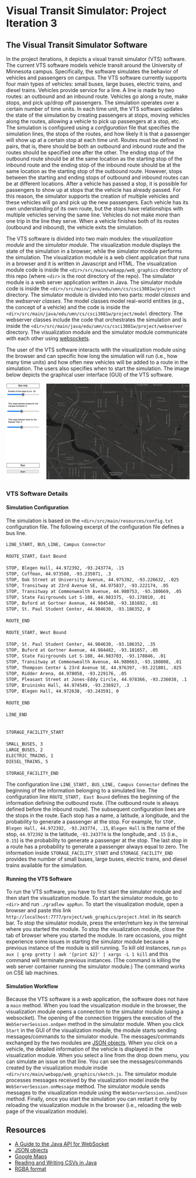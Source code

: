 # Visual Transit Simulator: Project Iteration 3

## The Visual Transit Simulator Software

In the project iterations, it depicts a visual transit simulator (VTS) software. The current VTS software models vehicle transit around the University of Minnesota campus. Specifically, the software simulates the behavior of vehicles and passengers on campus. The VTS software currently supports four main types of vehicles: small buses, large buses, electric trains, and diesel trains. Vehicles provide service for a line. A line is made by two routes: an outbound and an inbound route. Vehicles go along a route, make stops, and pick up/drop off passengers. The simulation operates over a certain number of time units. In each time unit, the VTS software updates the state of the simulation by creating passengers at stops, moving vehicles along the routes, allowing a vehicle to pick up passengers at a stop, etc. The simulation is configured using a *configuration* file that specifies the simulation lines, the stops of the routes, and how likely it is that a passenger will show up at a certain stop at each time unit. Routes must be defined in pairs, that is, there should be both an outbound and inbound route and the routes should be specified one after the other. The ending stop of the outbound route should be at the same location as the starting stop of the inbound route and the ending stop of the inbound route should be at the same location as the starting stop of the outbound route. However, stops between the starting and ending stops of outbound and inbound routes can be at different locations. After a vehicle has passed a stop, it is possible for passengers to show up at stops that the vehicle has already passed. For this reason, the simulator supports the creation of multiple vehicles and these vehicles will go and pick up the new passengers. Each vehicle has its own understanding of its own route, but the stops have relationships with multiple vehicles serving the same line. Vehicles do not make more than one trip in the line they serve. When a vehicle finishes both of its routes (outbound and inbound), the vehicle exits the simulation.

The VTS software is divided into two main modules: the *visualization module* and the *simulator module*. The visualization module displays the state of the simulation in a browser, while the simulator module performs the simulation. The visualization module is a web client application that runs in a browser and it is written in Javascript and HTML. The visualization module code is inside the `<dir>/src/main/webapp/web_graphics` directory of this repo (where `<dir>` is the root directory of the repo). The simulator module is a web server application written in Java. The simulator module code is inside the `<dir>/src/main/java/edu/umn/cs/csci3081w/project` directory. The simulator module is divided into two parts: *model classes* and the *webserver classes*. The model classes model real-world entities (e.g., the concept of a vehicle) and the code is inside the `<dir>/src/main/java/edu/umn/cs/csci3081w/project/model` directory. The webserver classes include the code that orchestrates the simulation and is inside the `<dir>/src/main/java/edu/umn/cs/csci3081w/project/webserver` directory. The visualization module and the simulator module communicate with each other using [websockets](https://www.baeldung.com/java-websockets).

The user of the VTS software interacts with the visualization module using the browser and can specific how long the simulation will run (i.e., how many time units) and how often new vehicles will be added to a route in the simulation. The users also specifies when to start the simulation. The image below depicts the graphical user interface (GUI) of the VTS software.

![GUI of the VTS Software](/images/vts_iteration_1.png)

### VTS Software Details

#### Simulation Configuration
The simulation is based on the `<dir>/src/main/resources/config.txt` configuration file. The following excerpt of the configuration file defines a bus line.

```
LINE_START, BUS_LINE, Campus Connector

ROUTE_START, East Bound

STOP, Blegen Hall, 44.972392, -93.243774, .15
STOP, Coffman, 44.973580, -93.235071, .3
STOP, Oak Street at University Avenue, 44.975392, -93.226632, .025
STOP, Transitway at 23rd Avenue SE, 44.975837, -93.222174, .05
STOP, Transitway at Commonwealth Avenue, 44.980753, -93.180669, .05
STOP, State Fairgrounds Lot S-108, 44.983375, -93.178810, .01
STOP, Buford at Gortner Avenue, 44.984540, -93.181692, .01
STOP, St. Paul Student Center, 44.984630, -93.186352, 0

ROUTE_END

ROUTE_START, West Bound

STOP, St. Paul Student Center, 44.984630, -93.186352, .35
STOP, Buford at Gortner Avenue, 44.984482, -93.181657, .05
STOP, State Fairgrounds Lot S-108, 44.983703, -93.178846, .01
STOP, Transitway at Commonwealth Avenue, 44.980663, -93.180808, .01
STOP, Thompson Center & 23rd Avenue SE, 44.976397, -93.221801, .025
STOP, Ridder Arena, 44.978058, -93.229176, .05
STOP, Pleasant Street at Jones-Eddy Circle, 44.978366, -93.236038, .1
STOP, Bruininks Hall, 44.974549, -93.236927, .3
STOP, Blegen Hall, 44.972638, -93.243591, 0

ROUTE_END

LINE_END


STORAGE_FACILITY_START

SMALL_BUSES, 3
LARGE_BUSES, 2
ELECTRIC_TRAINS, 1
DIESEL_TRAINS, 5

STORAGE_FACILITY_END
```

The configuration line `LINE_START, BUS_LINE, Campus Connector` defines the beginning of the information belonging to a simulated line. The configuration line `ROUTE_START, East Bound` defines the beginning of the information defining the outbound route. (The outbound route is always defined before the inbound route). The subsequent configuration lines are the stops in the route. Each stop has a name, a latitude, a longitude, and the probability to generate a passenger at the stop. For example, for `STOP, Blegen Hall, 44.972392, -93.243774, .15`, `Blegen Hall` is the name of the stop, `44.972392` is the latitude, `-93.243774` is the longitude, and `.15` (i.e., `0.15`) is the probability to generate a passenger at the stop. The last stop in a route has a probability to generate a passenger always equal to zero. The information inside `STORAGE_FACILITY_START` and `STORAGE_FACILITY_END` provides the number of small buses, large buses, electric trains, and diesel trains available for the simulation.

#### Running the VTS Software
To run the VTS software, you have to first start the simulator module and then start the visualization module. To start the simulator module, go to `<dir>` and run `./gradlew appRun`. To start the visualization module, open a browser and paste this link `http://localhost:7777/project/web_graphics/project.html` in its search bar. To stop the simulator module, press the enter/return key in the terminal where you started the module. To stop the visualization module, close the tab of browser where you started the module. In rare occasions, you might experience some issues in starting the simulator module because a previous instance of the module is still running. To kill old instances, run `ps aux | grep gretty | awk '{print $2}' | xargs -L 1 kill` and this command will terminate previous instances. (The command is killing the web server container running the simulator module.) The command works on CSE lab machines.

#### Simulation Workflow
Because the VTS software is a web application, the software does not have a `main` method. When you load the visualization module in the browser, the visualization module opens a connection to the simulator module (using a websocket). The opening of the connection triggers the execution of the `WebServerSession.onOpen` method in the simulator module. When you click `Start` in the GUI of the visualization module, the module starts sending messages/commands to the simulator module. The messages/commands exchanged by the two modules are [JSON objects](https://www.w3schools.com/js/js_json_objects.asp). When you click on a vehicle, the detailed information of the vehicle is displayed in the visualization module. When you select a line from the drop down menu, you can simulate an issue on that line. You can see the messages/commands created by the visualization module insdie `<dir>/src/main/webapp/web_graphics/sketch.js`. The simulator module processes messages received by the visualization model inside the `WebServerSession.onMessage` method. The simulator module sends messages to the visualization module using the `WebServerSession.sendJson` method. Finally, once you start the simulation you can restart it only by reloading the visualization module in the browser (i.e., reloading the web page of the visualization module).

## Resources

* [A Guide to the Java API for WebSocket](https://www.baeldung.com/java-websockets)
* [JSON objects](https://www.w3schools.com/js/js_json_objects.asp)
* [Google Maps](http://maps.google.com)
* [Reading and Writing CSVs in Java](https://stackabuse.com/reading-and-writing-csvs-in-java)
* [RGBA format](https://www.w3schools.com/css/css_colors_rgb.asp)
